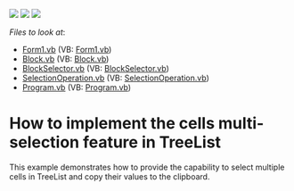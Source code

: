 <!-- default badges list -->
![](https://img.shields.io/endpoint?url=https://codecentral.devexpress.com/api/v1/VersionRange/128637803/10.2.3%2B)
[![](https://img.shields.io/badge/Open_in_DevExpress_Support_Center-FF7200?style=flat-square&logo=DevExpress&logoColor=white)](https://supportcenter.devexpress.com/ticket/details/E2795)
[![](https://img.shields.io/badge/📖_How_to_use_DevExpress_Examples-e9f6fc?style=flat-square)](https://docs.devexpress.com/GeneralInformation/403183)
<!-- default badges end -->
<!-- default file list -->
*Files to look at*:

* [Form1.vb](./CS/WindowsApplication1/Form1.vb) (VB: [Form1.vb](./VB/WindowsApplication1/Form1.vb))
* [Block.vb](./CS/WindowsApplication1/Helper/Block.vb) (VB: [Block.vb](./VB/WindowsApplication1/Helper/Block.vb))
* [BlockSelector.vb](./CS/WindowsApplication1/Helper/BlockSelector.vb) (VB: [BlockSelector.vb](./VB/WindowsApplication1/Helper/BlockSelector.vb))
* [SelectionOperation.vb](./CS/WindowsApplication1/Helper/SelectionOperation.vb) (VB: [SelectionOperation.vb](./VB/WindowsApplication1/Helper/SelectionOperation.vb))
* [Program.vb](./CS/WindowsApplication1/Program.vb) (VB: [Program.vb](./VB/WindowsApplication1/Program.vb))
<!-- default file list end -->
# How to implement the cells multi-selection feature in TreeList


<p>This example demonstrates how to provide the capability to select multiple cells in TreeList and copy their values to the clipboard.</p>

<br/>



